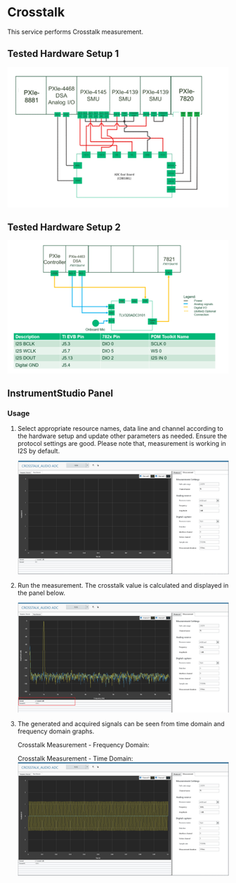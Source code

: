 # Crosstalk
This service performs Crosstalk measurement.
## Tested Hardware Setup 1

  ![alt text](meas-images/hardware-setup-for-CDB5381.png)

## Tested Hardware Setup 2

  ![alt text](meas-images/hardware-setup-for-TLV320ADC3101-K.png)

## InstrumentStudio Panel

### Usage

1. Select appropriate resource names, data line and channel according to the hardware setup and update other parameters as needed. Ensure the protocol settings are good. Please note that, measurement is working in I2S by default.

   ![alt text](meas-images/crosstalk-config.PNG)

2. Run the measurement. The crosstalk value is calculated and displayed in the panel below.

   ![alt text](meas-images/crosstalk-meas-results.PNG)
3. The generated and acquired signals can be seen from time domain and frequency domain graphs.

   Crosstalk Measurement - Frequency Domain:


   Crosstalk Measurement - Time Domain:
   ![alt text](meas-images/crosstalk-time-domain.PNG)
